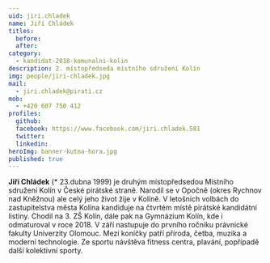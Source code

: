 ```yaml
---
uid: jiri.chladek
name: Jiří Chládek
titles:
  before: 
  after:
category:
  - kandidat-2018-komunalni-kolin
description: 2. místopředseda místního sdružení Kolín
img: people/jiri-chladek.jpg
mail:
  - jiri.chladek@pirati.cz
mob:
  - +420 607 750 412
profiles:
  github:
  facebook: https://www.facebook.com/jiri.chladek.581
  twitter:
  linkedin:
heroImg: banner-kutna-hora.jpg
published: true
---
```


**Jiří Chládek** (* 23.dubna 1999) je druhým místopředsedou Místního sdružení Kolín v České pirátské straně. Narodil se v Opočně (okres Rychnov nad Kněžnou) ale celý jeho život žije v Kolíně. V letošních volbách do zastupitelstva města Kolína kandiduje na čtvrtém místě pirátské kandidátní listiny. Chodil na 3. ZŠ Kolín, dále pak na Gymnázium Kolín, kde i odmaturoval v roce 2018. V září nastupuje do prvního ročníku právnické fakulty Univerzity Olomouc. Mezi koníčky patří příroda, četba, muzika a moderní technologie. Ze sportu návštěva fitness centra, plavání, popřípadě další kolektivní sporty.
